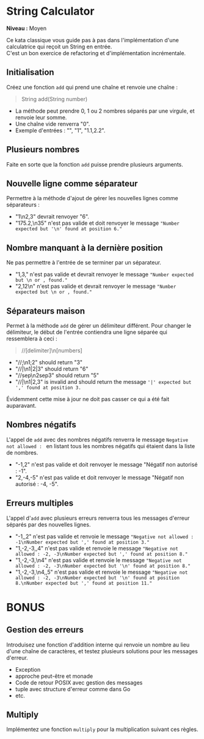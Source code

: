 # String Calculator

**Niveau :** Moyen 

Ce kata classique vous guide pas à pas dans l'implémentation d'une calculatrice qui reçoit un String en entrée.  
C'est un bon exercice de refactoring et d'implémentation incrémentale.

## Initialisation

Créez une fonction `add` qui prend une chaîne et renvoie une chaîne :

> String add(String number)

 - La méthode peut prendre 0, 1 ou 2 nombres séparés par une virgule, et renvoie leur somme.
 - Une chaîne vide renverra "0".
 - Exemple d'entrées : "", "1", "1.1,2.2". 

## Plusieurs nombres

Faite en sorte que la fonction `add` puisse prendre plusieurs arguments.

## Nouvelle ligne comme séparateur

Permettre à la méthode d'ajout de gérer les nouvelles lignes comme séparateurs :

 - "1\n2,3" devrait renvoyer "6".
 - "175.2,\n35" n'est pas valide et doit renvoyer le message `"Number expected but '\n' found at position 6."`

## Nombre manquant à la dernière position

Ne pas permettre à l'entrée de se terminer par un séparateur.

 - "1,3," n'est pas valide et devrait renvoyer le message `"Number expected but \n or , found."`
 - "2,12\n" n'est pas valide et devrait renvoyer le message `"Number expected but \n or , found."`

## Séparateurs maison

Permet à la méthode `add` de gérer un délimiteur différent. Pour changer le délimiteur, le début de l'entrée contiendra une ligne séparée qui ressemblera à ceci :

> //[delimiter]\n[numbers]

 - "//;\n1;2" should return "3"
 - "//|\n1|2|3" should return "6"
 - "//sep\n2sep3" should return "5"
 - "//|\n1|2,3" is invalid and should return the message `'|' expected but ',' found at position 3.`

Évidemment cette mise à jour ne doit pas casser ce qui a été fait auparavant.

## Nombres négatifs

L'appel de `add` avec des nombres négatifs renverra le message `Negative not allowed : ` en listant tous les nombres négatifs qui étaient dans la liste de nombres.

 - "-1,2" n'est pas valide et doit renvoyer le message "Négatif non autorisé : -1".
 - "2,-4,-5" n'est pas valide et doit renvoyer le message "Négatif non autorisé : -4, -5".

## Erreurs multiples

L'appel d'`add` avec plusieurs erreurs renverra tous les messages d'erreur séparés par des nouvelles lignes.

 - "-1,,2" n'est pas valide et renvoie le message `"Negative not allowed : -1\nNumber expected but ',' found at position 3."`
 - "1,-2,-3,,4" n'est pas valide et renvoie le message `"Negative not allowed : -2, -3\nNumber expected but ',' found at position 8."`
 - "1,-2,-3,\n4" n'est pas valide et renvoie le message `"Negative not allowed : -2, -3\nNumber expected but '\n' found at position 8."`
 - "1,-2,-3,\n4,,5" n'est pas valide et renvoie le message `"Negative not allowed : -2, -3\nNumber expected but '\n' found at position 8.\nNumber expected but ',' found at position 11."`

# BONUS

## Gestion des erreurs

Introduisez une fonction d'addition interne qui renvoie un nombre au lieu d'une chaîne de caractères, et testez plusieurs solutions pour les messages d'erreur.

 - Exception
 - approche peut-être et monade
 - Code de retour POSIX avec gestion des messages
 - tuple avec structure d'erreur comme dans Go
 - etc.

## Multiply

Implémentez une fonction `multiply` pour la multiplication suivant ces règles.